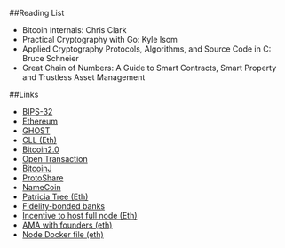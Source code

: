 ##Reading List

* Bitcoin Internals: Chris Clark
* Practical Cryptography with Go: Kyle Isom
* Applied Cryptography Protocols, Algorithms, and Source Code in C: Bruce Schneier
* Great Chain of Numbers: A Guide to Smart Contracts, Smart Property and Trustless Asset Management

##Links

* [BIPS-32](https://github.com/bitcoin/bips/blob/master/bip-0032.mediawiki)
* [Ethereum](http://ethereum.org/ethereum.html#p1)
* [GHOST](http://www.cs.huji.ac.il/~avivz/pubs/13/btc_scalability_full.pdf)
* [CLL (Eth)](http://wiki.ethereum.org/index.php/CLL)
* [Bitcoin2.0](http://voices.yahoo.com/bitcoin-20-explained-colored-coins-vs-mastercoin-vs-12475857.html)
* [Open Transaction](http://opentransactions.org)
* [BitcoinJ](https://code.google.com/p/bitcoinj/)
* [ProtoShare](https://bitcointalk.org/index.php?topic=325261.0)
* [NameCoin](https://en.bitcoin.it/wiki/Namecoin)
* [Patricia Tree (Eth)](http://wiki.ethereum.org/index.php/Patricia_Tree)
* [Fidelity-bonded banks](https://bitcointalk.org/index.php?topic=146307.0)
* [Incentive to host full node (Eth)](http://www.reddit.com/r/ethereum/comments/1x5yg5/incentives_to_host_a_full_node/)
* [AMA with founders (eth)](http://www.reddit.com/r/IAmA/comments/1xb5rj/hi_were_the_ethereum_founding_team_ask_us_anything/cf9zuek)
* [Node Docker file (eth)](https://gist.github.com/caktux/483d2679f5f544b32ce9)
